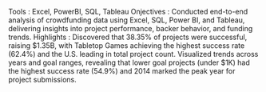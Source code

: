 Tools      :      Excel, PowerBI, SQL, Tableau
Onjectives : Conducted end-to-end analysis of crowdfunding data using Excel, SQL, Power BI, and Tableau, delivering insights into project performance, backer behavior, and funding trends.
Highlights : Discovered that 38.35% of projects were successful, raising $1.35B, with Tabletop Games achieving the highest success rate (62.4%) and the U.S. leading in total project count.
             Visualized trends across years and goal ranges, revealing that lower goal projects (under $1K) had the highest success rate (54.9%) and 2014 marked the peak year for project submissions.
